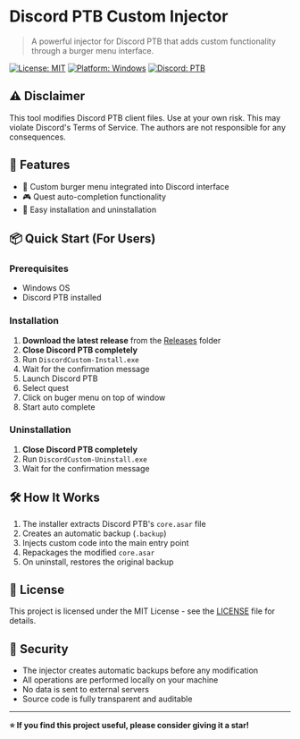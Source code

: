 # Discord PTB Custom Injector

> A powerful injector for Discord PTB that adds custom functionality through a burger menu interface.

[![License: MIT](https://img.shields.io/badge/License-MIT-yellow.svg)](https://opensource.org/licenses/MIT)
[![Platform: Windows](https://img.shields.io/badge/Platform-Windows-blue.svg)](https://www.microsoft.com/windows)
[![Discord: PTB](https://img.shields.io/badge/Discord-PTB-7289DA.svg)](https://discord.com/)

## ⚠️ Disclaimer

This tool modifies Discord PTB client files. Use at your own risk. This may violate Discord's Terms of Service. The authors are not responsible for any consequences.

## 🎯 Features

- 🍔 Custom burger menu integrated into Discord interface
- 🎮 Quest auto-completion functionality
- 🔄 Easy installation and uninstallation

## 📦 Quick Start (For Users)

### Prerequisites

- Windows OS
- Discord PTB installed

### Installation

1. **Download the latest release** from the [Releases](releases/) folder
2. **Close Discord PTB completely**
3. Run `DiscordCustom-Install.exe`
4. Wait for the confirmation message
5. Launch Discord PTB
6. Select quest
7. Click on buger menu on top of window
8. Start auto complete

### Uninstallation

1. **Close Discord PTB completely**
2. Run `DiscordCustom-Uninstall.exe`
3. Wait for the confirmation message


## 🛠️ How It Works

1. The installer extracts Discord PTB's `core.asar` file
2. Creates an automatic backup (`.backup`)
3. Injects custom code into the main entry point
4. Repackages the modified `core.asar`
5. On uninstall, restores the original backup


## 📄 License

This project is licensed under the MIT License - see the [LICENSE](LICENSE) file for details.

## 🔐 Security

- The injector creates automatic backups before any modification
- All operations are performed locally on your machine
- No data is sent to external servers
- Source code is fully transparent and auditable

---

**⭐ If you find this project useful, please consider giving it a star!**
